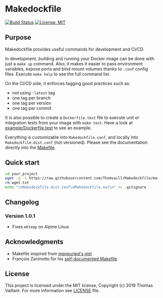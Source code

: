 # Makedockfile

[![Build Status](https://travis-ci.com/Thomvaill/Makedockfile.svg?branch=master)](https://travis-ci.com/Thomvaill/Makedockfile)
[![License: MIT](https://img.shields.io/badge/License-MIT-yellow.svg)](https://opensource.org/licenses/MIT)

## Purpose

Makedockfile provides useful commands for development and CI/CD.

In development, building and running your Docker image can be done with just a `make up` command.
Also, it makes it easier to pass environment variables, expose ports and bind mount volumes thanks to `.conf` config files.
Execute `make help` to see the full command list.

On the CI/CD side, it enforces tagging good practices such as:

- not using `:latest` tag
- one tag per branch
- one tag per version
- one tag per commit

It is also possible to create a `Dockerfile.test` file to execute unit or integration tests from your image with `make test`.
Have a look at [example/Dockerfile.test](example/Dockerfile.test) to see an example.

Everything is customizable into `Makedockfile.conf`, and locally into `Makedockfile.dist.conf` (not versioned).
Please see the documentation directly into the [Makefile](src/Makefile).

## Quick start

```bash
cd your_project
wget -q -i https://raw.githubusercontent.com/Thomvaill/Makedockfile/master/wget.txt
rm wget.txt
echo "\nMakedockfile.dist.conf\nMakedockfile.out\n" >> .gitignore
```

## Changelog

### Version 1.0.1

- Fixes `mktemp` on Alpine Linux

## Acknowledgments

- Makefile inspired from [mpneuried's gist](https://gist.github.com/mpneuried/0594963ad38e68917ef189b4e6a269db)
- François Zaninotto for his [self-documented Makefile](https://marmelab.com/blog/2016/02/29/auto-documented-makefile.html)

## License

This project is licensed under the MIT license, Copyright (c) 2019 Thomas Vaillant. For more information see [LICENSE](LICENSE) file.

